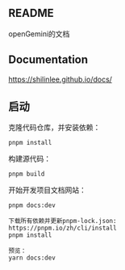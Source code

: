 ## README

openGemini的文档

## Documentation

https://shilinlee.github.io/docs/

## 启动

克隆代码仓库，并安装依赖：

```
pnpm install
```

构建源代码：

```
pnpm build
```

开始开发项目文档网站：

```
pnpm docs:dev
```

```
下载所有依赖并更新pnpm-lock.json:
https://pnpm.io/zh/cli/install
pnpm install

预览：
yarn docs:dev
```